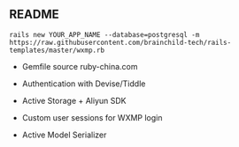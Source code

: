 ## README
`rails new YOUR_APP_NAME --database=postgresql -m https://raw.githubusercontent.com/brainchild-tech/rails-templates/master/wxmp.rb`

* Gemfile source ruby-china.com

* Authentication with Devise/Tiddle

* Active Storage + Aliyun SDK

* Custom user sessions for WXMP login

* Active Model Serializer
